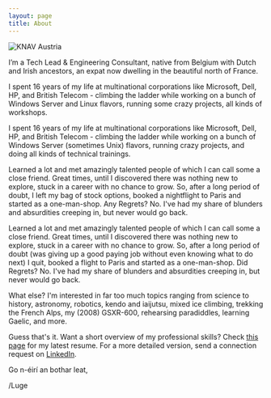 ```yaml
---
layout: page
title: About
---
```


![KNAV Austria](/assets/C2ADV01.jpg)

I’m a Tech Lead & Engineering Consultant, native from Belgium with Dutch and Irish ancestors, an expat now dwelling in the beautiful north of France.

I spent 16 years of my life at multinational corporations like Microsoft, Dell, HP, and British Telecom - climbing the ladder while working on a bunch of Windows Server and Linux flavors, running some crazy projects, all kinds of workshops. 

I spent 16 years of my life at multinational corporations like Microsoft, Dell, HP, and British Telecom - climbing the ladder while working on a bunch of Windows Server (sometimes Unix) flavors, running crazy projects, and doing all kinds of technical trainings. 

Learned a lot and met amazingly talented people of which I can call some a close friend. Great times, until I discovered there was nothing new to explore, stuck in a career with no chance to grow. So, after a long period of doubt, I left my bag of stock options, booked a nightflight to Paris and started as a one-man-shop. Any Regrets? No. I've had my share of blunders and absurdities creeping in, but never would go back.

Learned a lot and met amazingly talented people of which I can call some a close friend. Great times, until I discovered there was nothing new to explore, stuck in a career with no chance to grow. So, after a long period of doubt (was giving up a good paying job without even knowing what to do next) I quit, booked a flight to Paris and started as a one-man-shop. Did Regrets? No. I've had my share of blunders and absurdities creeping in, but never would go back.

What else? I'm interested in far too much topics ranging from science to history, astronomy, robotics, kendo and iaijutsu, mixed ice climbing, trekking the French Alps, my (2008) GSXR-600, rehearsing paradiddles, learning Gaelic, and more.

Guess that's it. Want a short overview of my professional skills? Check [this page](https://github.com/lgeurts/Resume/blob/master/Moderncv%20Resume%20Luc%20Geurts%20%28US%29.pdf) for my latest resume. For a more detailed version, send a connection request on [LinkedIn](https://www.linkedin.com/in/lucgeurts).

Go n-éirí an bothar leat,

/Luge
